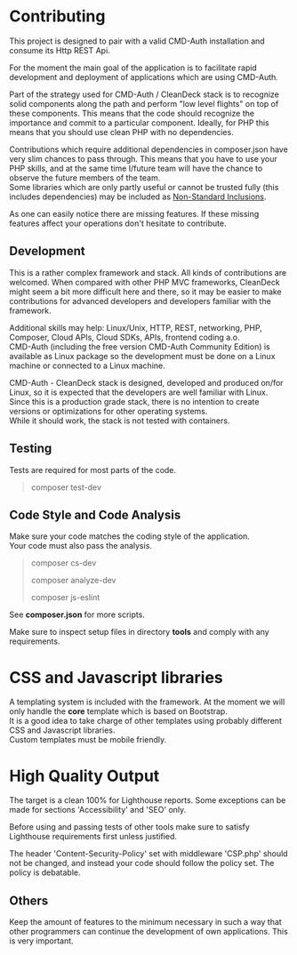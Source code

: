 # Contributing

This project is designed to pair with a valid CMD-Auth installation and consume its Http REST Api.

For the moment the main goal of the application is to facilitate rapid development and deployment of applications which
are using CMD-Auth.

Part of the strategy used for CMD-Auth / CleanDeck stack is to recognize solid components along the path and
perform "low level flights" on top of these components. This means that the code should recognize the importance and
commit to a particular component. Ideally, for PHP this means that you should use clean PHP with no dependencies.

Contributions which require additional dependencies in composer.json have very slim chances to pass through. This means
that you have to use your PHP skills, and at the same time I/future team will have the chance to observe
the future members of the team.<br>
Some libraries which are only partly useful or cannot be trusted fully (this includes dependencies) may be included as
[Non-Standard Inclusions](./Non-Standard-Inclusions.md "Non-Standard Inclusions").

As one can easily notice there are missing features. If these missing features affect your operations don't hesitate
to contribute.

## Development

This is a rather complex framework and stack. All kinds of contributions are welcomed.
When compared with other PHP MVC frameworks, CleanDeck might seem a bit more difficult here and there,
so it may be easier to make contributions for advanced developers and developers familiar with the framework.

Additional skills may help: Linux/Unix, HTTP, REST, networking, PHP, Composer, Cloud APIs,
Cloud SDKs, APIs, frontend coding a.o.<br>
CMD-Auth (including the free version CMD-Auth Community Edition) is available as Linux package
so the development must be done on a Linux machine or connected to a Linux machine.

CMD-Auth - CleanDeck stack is designed, developed and produced on/for Linux,
so it is expected that the developers are well familiar with Linux.
Since this is a production grade stack, there is no intention to create versions or optimizations for other operating
systems.<br>
While it should work, the stack is not tested with containers.

## Testing

Tests are required for most parts of the code.

> composer test-dev

## Code Style and Code Analysis

Make sure your code matches the coding style of the application.<br>
Your code must also pass the analysis.

> composer cs-dev
>
> composer analyze-dev
>
> composer js-eslint

See **composer.json** for more scripts.

Make sure to inspect setup files in directory **tools** and comply with any requirements.

# CSS and Javascript libraries

A templating system is included with the framework. At the moment we will only handle the **core** template which is
based on Bootstrap.<br>
It is a good idea to take charge of other templates using probably different CSS and Javascript libraries.<br>
Custom templates must be mobile friendly.

# High Quality Output

The target is a clean 100% for Lighthouse reports. Some exceptions can be made for sections 'Accessibility' and
'SEO' only.

Before using and passing tests of other tools make sure to satisfy Lighthouse requirements first unless justified.

The header 'Content-Security-Policy' set with middleware 'CSP.php' should not be changed, and instead your code
should follow the policy set. The policy is debatable.

## Others

Keep the amount of features to the minimum necessary in such a way that other
programmers can continue the development of own applications. This is very important.
